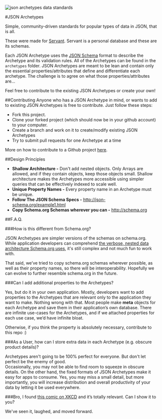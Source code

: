 ![json archetypes data standards](https://github.com/servant-cmes/json-archetypes/blob/master/json_archetypes_banner.png)

#JSON Archetypes

Simple, community-driven standards for popular types of data in JSON, that is all.

These were made for [Servant](https://www.servant.co).  Servant is a personal database and these are its schemas.

Each JSON Archetype uses the [JSON Schema](http://json-schema.org "http://json-schema.org") format to describe the Archetype and its validation rules.  All of the Archetypes can be found in the `archetypes` folder.  JSON Archetypes are meant to be lean and contain only the essential properties/attributes that define and differentiate each archetype.  The challenge is to agree on what those properties/attributes are...
 
Feel free to contribute to the existing JSON Archetypes or create your own!


##Contributing
Anyone who has a JSON Archetype in mind, or wants to add to existing JSON Archetypes is free to contribute.  Just follow these steps:

 - Fork this project.
 - Clone your forked project (which should now be in your github account) to your computer.
 - Create a branch and work on it to create/modify existing JSON Archetypes
 - Try to submit pull requests for one Archetype at a time

More on how to contribute to a Github project [here](https://guides.github.com/activities/contributing-to-open-source/).

##Design Principles

 - **Shallow Architecture -**  Don't add nested objects.  Only Arrays are allowed, and if they contain objects, keep those objects small.  Shallow architecture makes the Archetypes more accessible using simpler queries that can be effectively indexed to scale well.
 - **Unique Property Names -** Every property name in an Archetype must be unique.
 - **Follow The JSON Schema Specs -** http://json-schema.org/example1.html 
 - **Copy Schema.org Schemas wherever you can -** http://schema.org 


##F.A.Q.

###How is this different from Schema.org?

JSON Archetypes are simpler versions of the schemas on schema.org.  While application developers can comprehend [the verbose, nested data architecture Schema.org uses](http://schema.org/docs/full.html "http://schema.org/docs/full.html"), it's still complex and not much fun to work with.

That said, we’ve tried to copy schema.org schemas wherever possible, as well as their property names, so there will be interoperability.  Hopefully we can evolve to further resemble schema.org in the future.

###Can I add additional properties to the Archetypes?

Yes, but do it in your own application.  Mostly, developers want to add properties to the Archetypes that are relevant only to the application they want to make.  Nothing wrong with that.  Most people make **meta** objects for each Archetype and save them in their application’s own database.  There are infinite use-cases for the Archetypes, and if we attached properties for each use case, we’d have infinite bloat. 

Otherwise, if you think the property is absolutely necessary, contribute to this repo :)

###As a User, how can I store extra data in each Archetype (e.g. obscure product details)?

Archetypes aren't going to be 100% perfect for everyone.  But don't let perfect be the enemy of good.  
Occasionally, you may not be able to find room to squeeze in obscure details.  On the other hand, the fixed formats of JSON Archetypes make it easy for apps to consume.  Yes, you may miss a small detail, but more importantly, you will increase distribution and overall productivity of your data by letting it be used everywhere.

###Bro, I found [this comic on XKCD](http://xkcd.com/927/) and it’s totally relevant.  Can I show it to you?

We've seen it, laughed, and moved forward.
